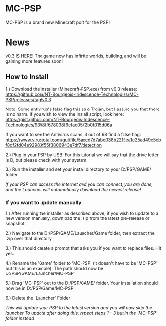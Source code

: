 # MC-PSP

MC-PSP is a brand new Minecraft port for the PSP!

# News

v0.3 IS HERE! The game now has infinite worlds, building, and will be gaining more features soon!

## How to Install

1.) Download the installer (Minecraft-PSP.exe) from v0.3 release: <https://github.com/NT-Bourgeois-Iridescence-Technologies/MC-PSP/releases/tag/v0.3>

Note: Some antivirus's false flag this as a Trojan, but I assure you that there is no harm. If you wish to view the install script, look here: <https://gist.github.com/NT-Bourgeois-Iridescence-Technologies/9358ff678038f9cfac0572b0f015d06a>

If you want to see the Antivirus scans, 3 out of 68 find a false flag: <https://www.virustotal.com/gui/file/5aeed7d7abe038b2219ea1e25ad49e5cbf8df2fd04e92983f55f3806943e7df7/detection>

2.) Plug in your PSP by USB. For this tutorial we will say that the drive letter is D, but please check with your system.

3.) Run the installer and set your install directory to your D:/PSP/GAME/ folder

*If your PSP can access the internet and you can connect, you are done, and the Launcher will automatically download the newest release!*

### If you want to update manually

1.) After running the installer as described above, if you wish to update to a new version manually, download the .zip from the latest pre-release or snapshot.

2.) Navigate to the D:/PSP/GAME/Launcher/Game folder, then extract the .zip over that directory

3.) This should create a prompt that asks you if you want to replace files. Hit yes.

4.) Rename the 'Game' folder to 'MC-PSP' (it doesn't have to be 'MC-PSP' but this is an example). The path should now be D:/PSP/GAME/Launcher/MC-PSP

5.) Drag 'MC-PSP' out to the D:/PSP/GAME/ folder. Your installation should now be in D:/PSP/Game/MC-PSP

6.) Delete the 'Launcher' Folder

*This will update your PSP to the latest version and you will now skip the launcher*
*To update after doing this, repeat steps 1 - 3 but in the 'MC-PSP' folder instead*

